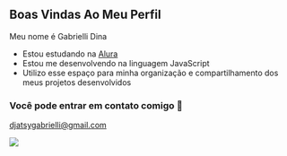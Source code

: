 ## Boas Vindas Ao Meu Perfil 

Meu nome é Gabrielli Dina 

- Estou estudando na [Alura](https://www.alura.com.br)
- Estou me desenvolvendo na linguagem JavaScript
- Utilizo esse espaço para minha organização e compartilhamento dos meus projetos desenvolvidos

### Você pode entrar em contato comigo 📧

djatsygabrielli@gmail.com

![](https://tenor.com/bxo8SALSbIv.gif)

